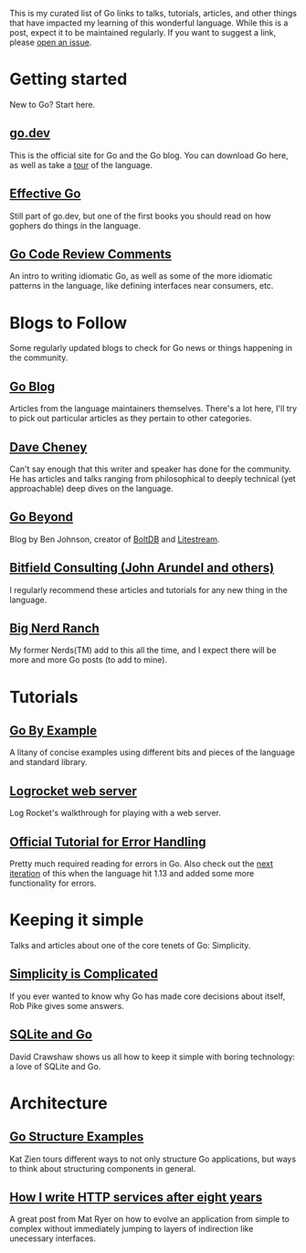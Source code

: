 This is my curated list of Go links to talks, tutorials, articles, and other
things that have impacted my learning of this wonderful language.
While this is a post, expect it to be maintained regularly.
If you want to suggest a link, please [open an issue](https://github.com/jdholdren/blog/issues/new).

# Getting started

New to Go? Start here.

## [go.dev](https://go.dev)

This is the official site for Go and the Go blog.
You can download Go here, as well as take a [tour](https://go.dev/tour/welcome/1) of the language.

## [Effective Go](https://go.dev/doc/effective_go)

Still part of go.dev, but one of the first books you should read on how gophers
do things in the language.

## [Go Code Review Comments](https://github.com/golang/go/wiki/CodeReviewComments)

An intro to writing idiomatic Go, as well as some of the more idiomatic
patterns in the language, like defining interfaces near consumers, etc.

# Blogs to Follow

Some regularly updated blogs to check for Go news or things happening in the
community.

## [Go Blog](https://go.dev/blog/)

Articles from the language maintainers themselves.
There\'s a lot here, I\'ll try to pick out particular articles as they pertain to
other categories.

## [Dave Cheney](https://dave.cheney.net/)

Can\'t say enough that this writer and speaker has done for the community.
He has articles and talks ranging from philosophical to deeply technical (yet
approachable) deep dives on the language.

## [Go Beyond](https://www.gobeyond.dev/)

Blog by Ben Johnson, creator of [BoltDB](https://github.com/boltdb/bolt) and [Litestream](https://litestream.io/).

## [Bitfield Consulting (John Arundel and others)](https://bitfieldconsulting.com/golang)

I regularly recommend these articles and tutorials for any new thing in the
language.

## [Big Nerd Ranch](https://bignerdranch.com/resources/blog/)

My former Nerds(TM) add to this all the time, and I expect there will be more
and more Go posts (to add to mine).

# Tutorials

## [Go By Example](https://gobyexample.com/)

A litany of concise examples using different bits and pieces of the language and
standard library.

## [Logrocket web server](https://blog.logrocket.com/creating-a-web-server-with-golang/)

Log Rocket\'s walkthrough for playing with a web server.

## [Official Tutorial for Error Handling](https://go.dev/blog/error-handling-and-go)

Pretty much required reading for errors in Go. Also check out the [next iteration](https://go.dev/blog/go1.13-errors)
of this when the language hit 1.13 and added some more functionality for errors.

# Keeping it simple

Talks and articles about one of the core tenets of Go: Simplicity.

## [Simplicity is Complicated](https://www.youtube.com/watch?v=rFejpH_tAHM)

If you ever wanted to know why Go has made core decisions about itself, Rob Pike
gives some answers.

## [SQLite and Go](https://www.youtube.com/watch?v=RqubKSF3wig)

David Crawshaw shows us all how to keep it simple with boring technology: a love
of SQLite and Go.

# Architecture

## [Go Structure Examples](https://github.com/katzien/go-structure-examples)

Kat Zien tours different ways to not only structure Go applications, but ways to
think about structuring components in general.

## [How I write HTTP services after eight years](https://pace.dev/blog/2018/05/09/how-I-write-http-services-after-eight-years.html)

A great post from Mat Ryer on how to evolve an application from simple to
complex without immediately jumping to layers of indirection like unecessary
interfaces.

